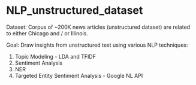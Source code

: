 # NLP_unstructured_dataset

Dataset:
Corpus of ~200K news articles (unstructured dataset) are related to either Chicago and / or Illinois. 

Goal:
Draw insights from unstructured text using various NLP techniques:
1) Topic Modeling - LDA and TFIDF
2) Sentiment Analysis
3) NER
4) Targeted Entity Sentiment Analysis - Google NL API
